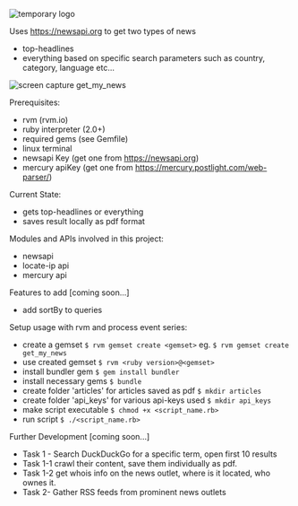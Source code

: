 ![temporary logo](https://s2.gifyu.com/images/get_my_news4896a6a70992f7de.png "get_my_news temporary logo")
<!-- ## get my news -->
Uses https://newsapi.org to get two types of news
* top-headlines
* everything
based on specific search parameters such as country, category, language etc...

![screen capture get_my_news](https://s2.gifyu.com/images/Peek-2018-10-28-18-13.gif "Screen Sample runing the script")



Prerequisites:
* rvm (rvm.io)
* ruby interpreter (2.0+)
* required gems (see Gemfile)
* linux terminal
* newsapi Key (get one from https://newsapi.org)
* mercury apiKey (get one from https://mercury.postlight.com/web-parser/)

Current State:
* gets top-headlines or everything
* saves result locally as pdf format

Modules and APIs involved in this project:
* newsapi
* locate-ip api
* mercury api

Features to add [coming soon...]
* add sortBy to queries

Setup usage with rvm and process event series:
* create a gemset
`$ rvm gemset create <gemset>`
eg. `$ rvm gemset create get_my_news`
* use created gemset
`$ rvm <ruby version>@<gemset>`
* install bundler gem
`$ gem install bundler`
* install necessary gems
`$ bundle`
* create folder 'articles' for articles saved as pdf
`$ mkdir articles`
* create folder 'api_keys' for various api-keys used
`$ mkdir api_keys`
* make script executable
`$ chmod +x <script_name.rb>`
* run script
`$ ./<script_name.rb>`


Further Development [coming soon...]
* Task 1 - Search DuckDuckGo for a specific term, open first 10 results
* Task 1-1 crawl their content, save them individually as pdf.
* Task 1-2 get whois info on the news outlet, where is it located, who ownes it.
* Task 2- Gather RSS feeds from prominent news outlets
